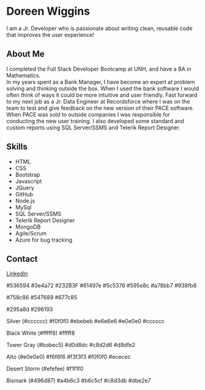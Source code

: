 # Doreen Wiggins
I am a Jr. Developer who is passionate about writing clean, reusable code that improves the user experience!

## About Me
I completed the Full Stack Developer Bootcamp at UNH, and have a BA in Mathematics.  
In my years spent as a Bank Manager, I have become an expert at problem solving and thinking outside the box.  When I used the bank software I would often think of ways it could be more intuitive and user friendly.
Fast forward to my next job as a Jr. Data Engineer at Recordsforce where I was on the team to test and give feedback on the new version of their PACE software.  When PACE was sold to outside companies I was responsible for conducting the new user training.  I also developed some standard and custom reports using SQL Server/SSMS and Telerik Report Designer.

## Skills
- HTML
- CSS
- Bootstrap
- Javascript
- JQuery
- GitHub
- Node.js
- MySql
- SQL Server/SSMS
- Telerik Report Designer
- MongoDB
- Agile/Scrum
- Azure for bug tracking

## Contact
[LinkedIn](https://www.linkedin.com/in/doreen-m-wiggins)

#536594
#3e4a72
#232B3F
#61497e
#5c5376
#595e8c
#a78bb7
#938fb8


#758c86
#547689
#677c85

#295a8d
#296193


Silver (#cccccc)
#f0f0f0
#ebebeb
#e6e6e6
#e0e0e0
#cccccc

Black White (#fffff8)
#fffff8

Tower Gray (#bobec5)
#d0d8dc
#c8d2d6
#d8dfe2


Alto (#e0e0e0)
#f6f6f6
#f3f3f3
#f0f0f0
#ececec

Desert Storm (#efefee)
#f1f1f0

Bismark (#496d87)
#a4b6c3
#b6c5cf
#c8d3db
#dbe2e7



